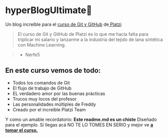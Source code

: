 # hyperBlogUltimate💚
Un blog increíble para el [curso de Git y GitHub](https://platzi.com/cursos/git-github/ "curso de Git y GitHub") de[ Platzi](https://platizi.com " Platzi")
>El curso de Git y GitHub de Platzi es lo que me hacía falta para tríplicar mí salario y lanzarme a la industria del tejido de lana sintética con Machine Learning.

> - Nerfe5

## En este curso vemos de todo:
* Todos los comandos de Git 
* El flujo de trabajo de GitHub 
* EL verdadero amor por las buenas prácticas
* Trucos muy locos del profesor
* Las personalidades múltiples de Freddy
* Creado por el increíble Platzi Team

Y como un amable recordatorio: **Este readme.md es un chiste** Diseñado para el ejemplo. Si llegas acá NO TE LO TOMES EN SERIO y mejor ve [**a tomar el curso.**](https://platzi.com/cursos/git-github/ "a ver el curso")

